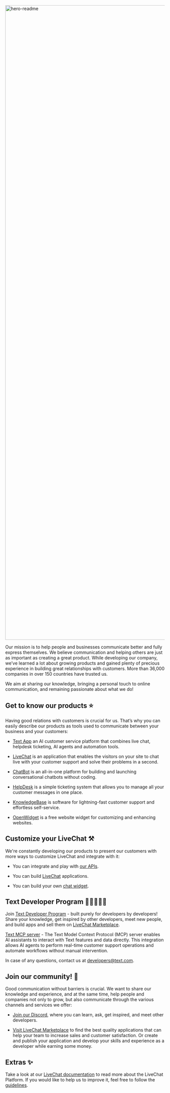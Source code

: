 <img width="2000" alt="hero-readme" src="https://user-images.githubusercontent.com/102953526/191923359-cc3bd02e-982b-423f-892b-c9e45f9cae84.png">

Our mission is to help people and businesses communicate better and fully express themselves. We believe communication and helping others are just as important as creating a great product. While developing our company, we’ve learned a lot about growing products and gained plenty of precious experience in building great relationships with customers. More than 36,000 companies in over 150 countries have trusted us.

We aim at sharing our knowledge, bringing a personal touch to online communication, and remaining passionate about what we do!

## **Get to know our products ⭐**

Having good relations with customers is crucial for us. That’s why you can easily describe our products as tools used to communicate between your business and your customers:

-   [Text App](https://www.text.com/?utm_source=github.com&utm_medium=referral&utm_campaign=githubdescription) an AI customer service platform that combines live chat, helpdesk ticketing, AI agents and automation tools.

-   [LiveChat](https://www.livechat.com/tour/?utm_source=github.com&utm_medium=referral&utm_campaign=githubdescription) is an application that enables the visitors on your site to chat live with your customer support and solve their problems in a second.
    
-   [ChatBot](https://www.chatbot.com/?utm_source=github.com&utm_medium=referral&utm_campaign=githubdescription) is an all-in-one platform for building and launching conversational chatbots without coding.
    
-   [HelpDesk](https://www.helpdesk.com/?utm_source=github.com&utm_medium=referral&utm_campaign=githubdescription) is a simple ticketing system that allows you to manage all your customer messages in one place.
    

- [KnowledgeBase](https://www.knowledgebase.com/?utm_source=github.com&utm_medium=referral&utm_campaign=githubdescription) is software for lightning-fast customer support and effortless self-service.

- [OpenWidget](https://openwidget.com/?utm_source=github.com&utm_medium=referral&utm_campaign=githubdescription) is a free website widget for customizing and enhancing websites.

## **Customize your LiveChat ⚒️**
We're constantly developing our products to present our customers with more ways to customize LiveChat and integrate with it:

- You can integrate and play with [our APIs](https://developers.livechat.com/docs/getting-started#platform-apis?utm_source=github.com&utm_medium=referral&utm_campaign=githubdescription).

- You can build [LiveChat](https://developers.livechat.com/docs/getting-started/livechat-apps?utm_source=github.com&utm_medium=referral&utm_campaign=githubdescription) applications.

- You can build your own [chat widget](https://developers.livechat.com/docs/extending-chat-widget/customer-sdk?utm_source=github.com&utm_medium=referral&utm_campaign=githubdescription).

## **Text Developer Program 👨🏽‍💻👩‍💻**
Join [Text Developer Program](https://platform.text.com/?utm_source=github.com&utm_medium=referral&utm_campaign=githubdescription) - built purely for developers by developers! Share your knowledge, get inspired by other developers, meet new people, and build apps and sell them on [LiveChat Marketplace](https://www.livechat.com/marketplace/?utm_source=github.com&utm_medium=referral&utm_campaign=githubdescription).

[Text MCP server](https://platform.text.com/docs/guides/mcp?utm_source=github.com&utm_medium=referral&utm_campaign=githubdescription) - The Text Model Context Protocol (MCP) server enables AI assistants to interact with Text features and data directly. This integration allows AI agents to perform real-time customer support operations and automate workflows without manual intervention.

In case of any questions, contact us at [developers@text.com](mailto:developers@text.com).

## **Join our community! 🫶**
Good communication without barriers is crucial. We want to share our knowledge and experience, and at the same time, help people and companies not only to grow, but also communicate through the various channels and services we offer:

-   [Join our Discord](https://discord.com/invite/NcfJu3a9kM), where you can learn, ask, get inspired, and meet other developers.
    
-   [Visit LiveChat Marketplace](https://www.livechat.com/marketplace/?utm_source=github.com&utm_medium=referral&utm_campaign=githubdescription) to find the best quality applications that can help your team to increase sales and customer satisfaction. Or create and publish your application and develop your skills and experience as a developer while earning some money.

## **Extras ✨**
Take a look at our [LiveChat documentation](https://platform.text.com/docs/?utm_source=github.com&utm_medium=referral&utm_campaign=githubdescription) to read more about the LiveChat Platform. If you would like to help us to improve it, feel free to follow the [guidelines](https://github.com/livechat/livechat-public-docs/blob/master/CONTRIBUTING.md).
